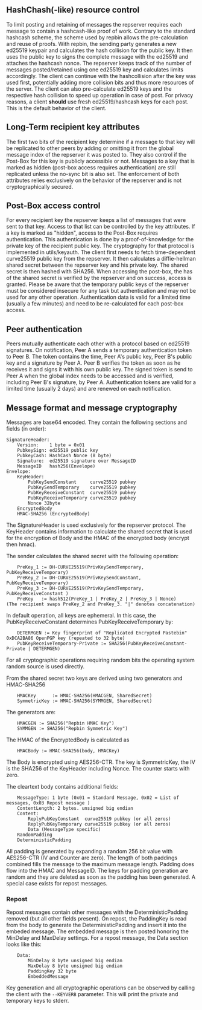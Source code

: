 ## HashChash(-like) resource control

To limit posting and retaining of messages the repserver requires each message
to contain a hashcash-like proof of work. Contrary to the standard hashcash
scheme, the scheme used by repbin allows the pre-calculation and reuse of
proofs.  With repbin, the sending party generates a new ed25519 keypair and
calculates the hash collision for the public key. It then uses the public key to
signs the complete message with the ed25519 and attaches the hashcash nonce. The
repserver keeps track of the number of messages posted/retained using one
ed25519 key and calculates limits accordingly. The client can continue with the
hashcollision after the key was used first, potentially adding more collision
bits and thus more resources of the server. The client can also pre-calculate
ed25519 keys and the respective hash collision to speed up operation in case of
post. For privacy reasons, a client **should** use fresh ed25519/hashcash keys for
each post. This is the default behavior of the client.


## Long-Term recipient key attributes

The first two bits of the recipient key determine if a message to that key will
be replicated to other peers by adding or omitting it from the global message
index of the repserver it was posted to. They also control if the Post-Box for
this key is publicly accessible or not. Messages to a key that is marked as
hidden (post-box access requires authentication) are still replicated unless the
no-sync bit is also set. The enforcement of both attributes relies exclusively
on the behavior of the repserver and is not cryptographically secured.


## Post-Box access control

For every recipient key the repserver keeps a list of messages that were sent to
that key. Access to that list can be controlled by the key attributes. If a key
is marked as "hidden", access to the Post-Box requires authentication. This
authentication is done by a proof-of-knowledge for the private key of the
recipient public key. The cryptography for that protocol is implemented in
utils/keyauth. The client first needs to fetch time-dependent curve25519 public
key from the repserver. It then calculates a diffie-hellman shared secret
between the repserver key and his private key. The shared secret is then hashed
with SHA256. When accessing the post-box, the has of the shared secret is
verified by the repserver and on success, access is granted. Please be aware
that the temporary public keys of the repserver must be considered insecure for
any task but authentication and may not be used for any other operation.
Authentication data is valid for a limited time (usually a few minutes) and need
to be re-calculated for each post-box access.


## Peer authentication

Peers mutually authenticate each other with a protocol based on ed25519
signatures. On notification, Peer A sends a temporary authentication token to
Peer B. The token contains the time, Peer A's public key, Peer B's public key
and a signature by Peer A. Peer B verifies the token as soon as he receives it
and signs it with his own public key. The signed token is send to Peer A when
the global index needs to be accessed and is verified, including Peer B's
signature, by Peer A. Authentication tokens are valid for a limited time
(usually 2 days) and are renewed on each notification.


## Message format and message cryptography

Messages are base64 encoded. They contain the following sections and fields (in
order):

```
SignatureHeader:
	Version:    1 byte = 0x01
	PubkeySign: ed25519 public key
	PubkeyCash: HashCash Nonce (8 byte)
	Signature:  ed25519 signature over MessageID
	MessageID   hash256(Envelope)
Envelope:
	KeyHeader:
		PubKeySendConstant     curve25519 pubkey
		PubKeySendTemporary    curve25519 pubkey
		PubKeyReceiveConstant  curve25519 pubkey
		PubKeyReceiveTemporary curve25519 pubkey
		Nonce 32byte
	EncryptedBody
	HMAC-SHA256 (EncryptedBody)
```

The SignatureHeader is used exclusively for the repserver protocol.
The KeyHeader contains information to calculate the shared secret that is used
for the encryption of Body and the HMAC of the encrypted body (encrypt then
hmac).

The sender calculates the shared secret with the following operation:

```
	PreKey_1 := DH-CURVE25519(PrivKeySendTemporary, PubKeyReceiveTemporary)
	PreKey_2 := DH-CURVE25519(PrivKeySendConstant,  PubKeyReceiveTemporary)
	PreKey_3 := DH-CURVE25519(PrivKeySendTemporary, PubKeyReceiveConstant )
	PreKey   := hash512(PreKey_1 | PreKey_2 | PreKey_3 | Nonce)
(The recipient swaps PreKey_2 and PreKey_3. "|" denotes concatenation)
```

In default operation, all keys are ephemeral. In this case, the PubKeyReceiveConstant determines PubKeyReceiveTemporary by:

```
	DETERMGEN := Key fingerprint of "Replicated Encrypted Pastebin" 0xDCA2BA86 OpenPGP key (repeated to 32 byte)
	PubKeyReceiveTemporary-Private := SHA256(PubKeyReceiveConstant-Private | DETERMGEN)
```

For all cryptographic operations requiring random bits the operating system
random source is used directly.

From the shared secret two keys are derived using two generators and HMAC-SHA256
```
	HMACKey      := HMAC-SHA256(HMACGEN, SharedSecret)
	SymmetricKey := HMAC-SHA256(SYMMGEN, SharedSecret)
```

The generators are:
```
	HMACGEN := SHA256("Repbin HMAC Key")
	SYMMGEN := SHA256("Repbin Symmetric Key")
```

The HMAC of the EncryptedBody is calculated as
```
	HMACBody := HMAC-SHA256(body, HMACKey)
```

The Body is encrypted using AES256-CTR. The key is SymmetricKey, the IV is the
SHA256 of the KeyHeader including Nonce. The counter starts with zero.

The cleartext body contains additional fields:
```
	MessageType: 1 byte (0x01 = Standard Message, 0x02 = List of messages, 0x03 Repost message )
	ContentLength: 2 bytes. unsigned big endian
	Content:
		ReplyPubKeyConstant  curve25519 pubkey (or all zeros)
		ReplyPubKeyTemporary curve25519 pubkey (or all zeros)
		Data (MessageType specific)
	RandomPadding
	DeterministicPadding
```

All padding is generated by expanding a random 256 bit value with AES256-CTR (IV
and Counter are zero). The length of both paddings combined fills the message to
the maximum message length. Padding does flow into the HMAC and MessageID. The
keys for padding generation are random and they are deleted as soon as the
padding has been generated. A special case exists for repost messages.

### Repost

Repost messages contain other messages with the DeterministicPadding removed
(but all other fields present). On repost, the PaddingKey is read from the body
to generate the DeterministicPadding and insert it into the embeded message. The
embedded message is then posted honoring the MinDelay and MaxDelay settings.
For a repost message, the Data section looks like this:

```
	Data:
		MinDelay 8 byte unsigned big endian
		MaxDelay 8 byte unsigned big endian
		PaddingKey 32 byte
		EmbeddedMessage
```

Key generation and all cryptographic operations can be observed by calling the
client with the `--KEYVERB` parameter. This will print the private and temporary
keys to stderr.

